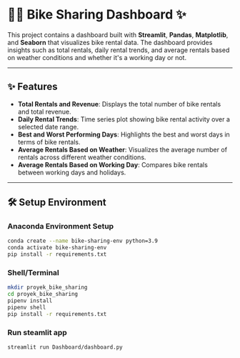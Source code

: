 # 🚴‍♀️ Bike Sharing Dashboard ✨

This project contains a dashboard built with **Streamlit**, **Pandas**, **Matplotlib**, and **Seaborn** that visualizes bike rental data. The dashboard provides insights such as total rentals, daily rental trends, and average rentals based on weather conditions and whether it's a working day or not.

---

## ✨ Features

- **Total Rentals and Revenue**: Displays the total number of bike rentals and total revenue.
- **Daily Rental Trends**: Time series plot showing bike rental activity over a selected date range.
- **Best and Worst Performing Days**: Highlights the best and worst days in terms of bike rentals.
- **Average Rentals Based on Weather**: Visualizes the average number of rentals across different weather conditions.
- **Average Rentals Based on Working Day**: Compares bike rentals between working days and holidays.

---

## 🛠️ Setup Environment

### Anaconda Environment Setup
```bash
conda create --name bike-sharing-env python=3.9
conda activate bike-sharing-env
pip install -r requirements.txt
```
### Shell/Terminal
```bash
mkdir proyek_bike_sharing
cd proyek_bike_sharing
pipenv install
pipenv shell
pip install -r requirements.txt
```
### Run steamlit app
```bash
streamlit run Dashboard/dashboard.py
```
